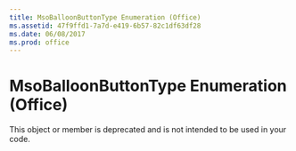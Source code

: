 ```yaml
---
title: MsoBalloonButtonType Enumeration (Office)
ms.assetid: 47f9ffd1-7a7d-e419-6b57-82c1df63df28
ms.date: 06/08/2017
ms.prod: office
---
```



# MsoBalloonButtonType Enumeration (Office)

This object or member is deprecated and is not intended to be used in your code.


